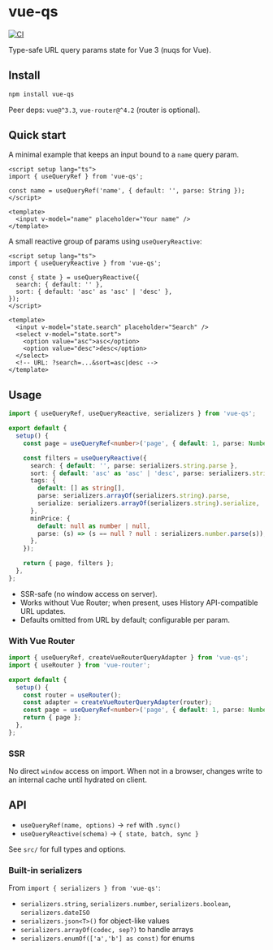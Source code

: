 # vue-qs

[![CI](https://github.com/iamsomraj/vue-qs/actions/workflows/ci.yml/badge.svg?branch=main)](https://github.com/iamsomraj/vue-qs/actions/workflows/ci.yml)

Type-safe URL query params state for Vue 3 (nuqs for Vue).

## Install

```sh
npm install vue-qs
```

Peer deps: `vue@^3.3`, `vue-router@^4.2` (router is optional).

## Quick start

A minimal example that keeps an input bound to a `name` query param.

```vue
<script setup lang="ts">
import { useQueryRef } from 'vue-qs';

const name = useQueryRef('name', { default: '', parse: String });
</script>

<template>
  <input v-model="name" placeholder="Your name" />
</template>
```

A small reactive group of params using `useQueryReactive`:

```vue
<script setup lang="ts">
import { useQueryReactive } from 'vue-qs';

const { state } = useQueryReactive({
  search: { default: '' },
  sort: { default: 'asc' as 'asc' | 'desc' },
});
</script>

<template>
  <input v-model="state.search" placeholder="Search" />
  <select v-model="state.sort">
    <option value="asc">asc</option>
    <option value="desc">desc</option>
  </select>
  <!-- URL: ?search=...&sort=asc|desc -->
</template>
```

## Usage

```ts
import { useQueryRef, useQueryReactive, serializers } from 'vue-qs';

export default {
  setup() {
    const page = useQueryRef<number>('page', { default: 1, parse: Number });

    const filters = useQueryReactive({
      search: { default: '', parse: serializers.string.parse },
      sort: { default: 'asc' as 'asc' | 'desc', parse: serializers.string.parse },
      tags: {
        default: [] as string[],
        parse: serializers.arrayOf(serializers.string).parse,
        serialize: serializers.arrayOf(serializers.string).serialize,
      },
      minPrice: {
        default: null as number | null,
        parse: (s) => (s == null ? null : serializers.number.parse(s)),
      },
    });

    return { page, filters };
  },
};
```

- SSR-safe (no window access on server).
- Works without Vue Router; when present, uses History API-compatible URL updates.
- Defaults omitted from URL by default; configurable per param.

### With Vue Router

```ts
import { useQueryRef, createVueRouterQueryAdapter } from 'vue-qs';
import { useRouter } from 'vue-router';

export default {
  setup() {
    const router = useRouter();
    const adapter = createVueRouterQueryAdapter(router);
    const page = useQueryRef<number>('page', { default: 1, parse: Number, adapter });
    return { page };
  },
};
```

### SSR

No direct `window` access on import. When not in a browser, changes write to an internal cache until hydrated on client.

## API

- `useQueryRef(name, options)` -> `ref` with `.sync()`
- `useQueryReactive(schema)` -> `{ state, batch, sync }`

See `src/` for full types and options.

### Built-in serializers

From `import { serializers } from 'vue-qs'`:

- `serializers.string`, `serializers.number`, `serializers.boolean`, `serializers.dateISO`
- `serializers.json<T>()` for object-like values
- `serializers.arrayOf(codec, sep?)` to handle arrays
- `serializers.enumOf(['a','b'] as const)` for enums
